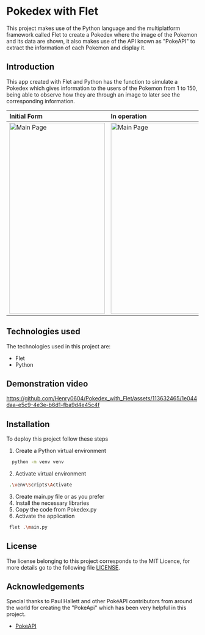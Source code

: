 # Pokedex with Flet
This project makes use of the Python language and the multiplatform framework called Flet to create a Pokedex where the image of the Pokemon and its data are shown, it also makes use of the API known as "PokeAPI" to extract the information of each Pokemon and display it.

## Introduction
This app created with Flet and Python has the function to simulate a Pokedex which gives information to the users of the Pokemon from 1 to 150, being able to observe how they are through an image to later see the corresponding information.

| Initial Form | In operation    |
| :-------- | :------- | 
| <img src="https://github.com/Henry0604/Pokedex_with_Flet/assets/113632465/35ca5b20-ee9a-4d98-b3ab-be7c3a254840" alt="Main Page" width="250" height="500" /> | <img src="https://github.com/Henry0604/Pokedex_with_Flet/assets/113632465/b9b92346-1bf6-4884-8e54-4676dd8bb420" alt="Main Page" width="250" height="500" /> | 

## Technologies used 

The technologies used in this project are:

 - Flet
 - Python

## Demonstration video

https://github.com/Henry0604/Pokedex_with_Flet/assets/113632465/1e044daa-e5c9-4e3e-b6d1-fba9d4e45c4f

## Installation

To deploy this project follow these steps

1. Create a Python virtual environment
```bash
  python -m venv venv
```
2. Activate virtual environment
 ```bash
  .\venv\Scripts\Activate
```
3. Create main.py file or as you prefer
4. Install the necessary libraries
5. Copy the code from Pokedex.py
6. Activate the application
 ```bash
  flet .\main.py
```

## License

The license belonging to this project corresponds to the MIT Licence, for more details go to the following file [LICENSE](LICENSE).

## Acknowledgements

Special thanks to Paul Hallett and other PokéAPI contributors from around the world for creating the "PokeApi" which has been very helpful in this project.

* [PokeAPI](https://pokeapi.co/)
